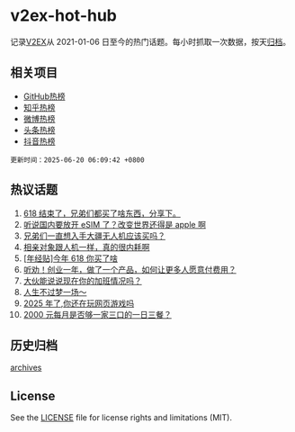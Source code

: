 # v2ex-hot-hub

 记录[V2EX](https://www.v2ex.com/)从 2021-01-06 日至今的热门话题。每小时抓取一次数据，按天[归档](archives)。
 
 ## 相关项目

- [GitHub热榜](https://github.com/snaildev/github-hot-hub)
- [知乎热榜](https://github.com/snaildev/zhihu-hot-hub)
- [微博热榜](https://github.com/snaildev/weibo-hot-hub)
- [头条热榜](https://github.com/snaildev/toutiao-hot-hub)
- [抖音热榜](https://github.com/snaildev/douyin-hot-hub)


 `更新时间：2025-06-20 06:09:42 +0800`

## 热议话题

1. [618 结束了，兄弟们都买了啥东西，分享下。](https://www.v2ex.com/t/1139619)
1. [听说国内要放开 eSIM 了？改变世界还得是 apple 啊](https://www.v2ex.com/t/1139598)
1. [兄弟们一直想入手大疆无人机应该买吗？](https://www.v2ex.com/t/1139574)
1. [相亲对象跟人机一样，真的很内耗啊](https://www.v2ex.com/t/1139629)
1. [[年经贴]今年 618 你买了啥](https://www.v2ex.com/t/1139620)
1. [听劝！创业一年，做了一个产品，如何让更多人愿意付费用？](https://www.v2ex.com/t/1139572)
1. [大伙能说说现在你的加班情况吗？](https://www.v2ex.com/t/1139678)
1. [人生不过梦一场～](https://www.v2ex.com/t/1139586)
1. [2025 年了,你还在玩网页游戏吗](https://www.v2ex.com/t/1139584)
1. [2000 元每月是否够一家三口的一日三餐？](https://www.v2ex.com/t/1139632)

## 历史归档

[archives](archives)

## License

See the [LICENSE](LICENSE) file for license rights and limitations (MIT).
